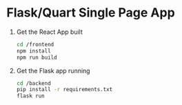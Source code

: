 # Flask/Quart Single Page App

1. Get the React App built
    ```bash
    cd /frontend
    npm install
    npm run build
    ```

2. Get the Flask app running
    ```bash
    cd /backend
    pip install -r requirements.txt
    flask run
    ```
